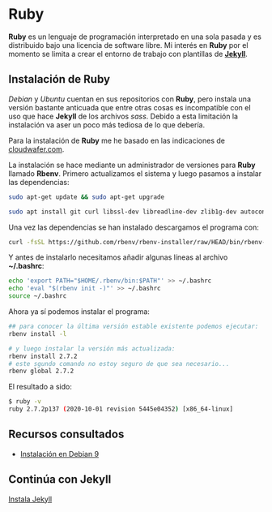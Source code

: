# Ruby

__Ruby__ es un lenguaje de programación interpretado en una sola pasada y es distribuido bajo una licencia de software libre.
Mi interés en __Ruby__ por el momento se limita a crear el entorno de trabajo con plantillas de [**Jekyll**](./README.md).

## Instalación de Ruby

_Debian_ y _Ubuntu_ cuentan en sus repositorios con __Ruby__, pero instala una versión bastante anticuada que entre otras cosas es incompatible con el uso que hace __Jekyll__ de los archivos _sass_.
Debido a esta limitación la instalación va aser un poco más tediosa de lo que debería.

Para la instalación de __Ruby__ me he basado en las indicaciones de [cloudwafer.com](https://cloudwafer.com/blog/installing-ruby-on-debian-9/).

La instalación se hace mediante un administrador de versiones para __Ruby__ llamado __Rbenv__.
Primero actualizamos el sistema y luego pasamos a instalar las dependencias:

``` sh
sudo apt-get update && sudo apt-get upgrade

sudo apt install git curl libssl-dev libreadline-dev zlib1g-dev autoconf bison build-essential libyaml-dev libreadline-dev libncurses5-dev libffi-dev libgdbm-dev
```

Una vez las dependencias se han instalado descargamos el programa con:

``` sh
curl -fsSL https://github.com/rbenv/rbenv-installer/raw/HEAD/bin/rbenv-installer | bash
```

Y antes de instalarlo necesitamos añadir algunas líneas al archivo **~/.bashrc**:

``` sh
echo 'export PATH="$HOME/.rbenv/bin:$PATH"' >> ~/.bashrc
echo 'eval "$(rbenv init -)"' >> ~/.bashrc
source ~/.bashrc
```

Ahora ya sí podemos instalar el programa:

``` sh
## para conocer la última versión estable existente podemos ejecutar:
rbenv install -l

# y luego instalar la versión más actualizada:
rbenv install 2.7.2
# este sgundo comando no estoy seguro de que sea necesario...
rbenv global 2.7.2
```

El resultado a sido:

```sh
$ ruby -v
ruby 2.7.2p137 (2020-10-01 revision 5445e04352) [x86_64-linux]
```

## Recursos consultados

 - [Instalación en Debian 9](https://cloudwafer.com/blog/installing-ruby-on-debian-9/)

## Continúa con Jekyll

 [Instala Jekyll](./instalacion-jekyll.md)
